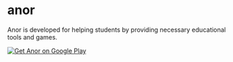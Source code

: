 # anor

Anor is developed for helping students by providing necessary educational tools and games.




[![Get Anor on Google Play](https://play.google.com/intl/en_us/badges/images/generic/en_badge_web_generic.png)](https://goo.gl/KnTlAT)
